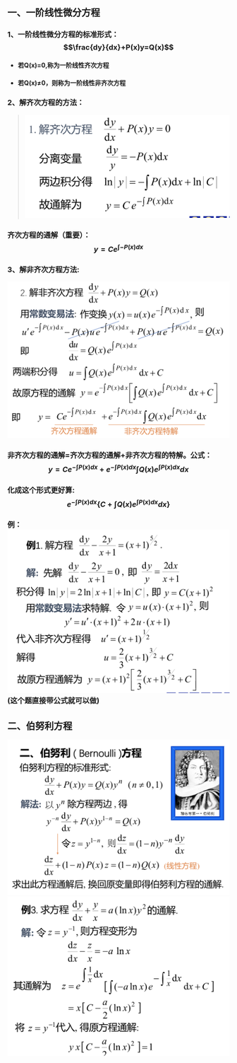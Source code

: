 ## 一、一阶线性微分方程
### 1、一阶线性微分方程的标准形式：$$\frac{dy}{dx}+P(x)y=Q(x)$$

- #### 若Q(x)=0,称为一阶线性齐次方程
- #### 若Q(x)$\neq$0，则称为一阶线性非齐次方程

### 2、解齐次方程的方法：
> ![](assets/markdown-img-paste-20180606105811924.png)

### 齐次方程的通解（重要）：$$y=Ce^{\int -P(x)dx}$$

### 3、解非齐次方程方法:
![](assets/markdown-img-paste-20180606110610464.png)
### 非齐次方程的通解=齐次方程的通解+非齐次方程的特解。公式：$$y=Ce^{-\int P(x)dx}+e^{-\int P(x)dx}\int Q(x)e^{\int P(x)dx}dx$$
### 化成这个形式更好算:$$ e^{-\int P(x)dx}\{C+\int Q(x)e^{\int P(x)dx}dx\}$$

### 例：![](assets/markdown-img-paste-20180606112713618.png)(这个题直接带公式就可以做)

## 二、伯努利方程
![](assets/markdown-img-paste-20180606113254713.png)![](assets/markdown-img-paste-2018060611330459.png)
